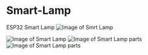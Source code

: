 # Smart-Lamp
ESP32 Smart Lamp
![Image of Smrt Lamp](https://github.com/Crypto69/Smart-Lamp/blob/9fd14835705a6d204a618dd1561ddc906a2a27e1/images/LAMP.png?raw=true)


![Image of Smart Lamp](https://github.com/Crypto69/Smart-Lamp/blob/9e857af26a92f575cba69fd6ceafc64f86ad7d15/images/Smart%20Lamp1.png?raw=true)
![Image of Smart Lamp parts](https://github.com/Crypto69/Smart-Lamp/blob/9e857af26a92f575cba69fd6ceafc64f86ad7d15/images/Smart%20Lamp2.png?raw=true)
![Image of Smart Lamp parts](https://github.com/Crypto69/Smart-Lamp/blob/9e857af26a92f575cba69fd6ceafc64f86ad7d15/images/Smart%20Lamp3.png?raw=true)

